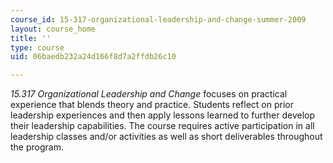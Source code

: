 ```yaml
---
course_id: 15-317-organizational-leadership-and-change-summer-2009
layout: course_home
title: ''
type: course
uid: 06baedb232a24d166f8d7a2ffdb26c10

---
```

_15.317 Organizational Leadership and Change_ focuses on practical experience that blends theory and practice. Students reflect on prior leadership experiences and then apply lessons learned to further develop their leadership capabilities. The course requires active participation in all leadership classes and/or activities as well as short deliverables throughout the program.
